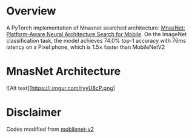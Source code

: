 # Overview
A PyTorch implementation of Mnasnet searched architecture: [MnasNet: Platform-Aware Neural Architecture Search for Mobile](https://arxiv.org/abs/1807.11626). On the ImageNet classification task, the model achieves 74.0% top-1 accuracy with 76ms latency on a Pixel phone, which is 1.5× faster than MobileNetV2

# MnasNet Architecture
![Alt text][https://i.imgur.com/ryyU8cP.png]

# Disclaimer
Codes modified from [mobilenet-v2](https://github.com/tonylins/pytorch-mobilenet-v2)
